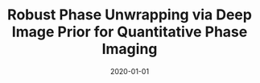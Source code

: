 ---
title: "Robust Phase Unwrapping via Deep Image Prior for Quantitative Phase Imaging"
collection: publications
permalink: /publication/2020-01-01-Robust-Phase-Unwrapping-via-Deep-Image-Prior-for-Quantitative-Phase-Imaging
category: 'preprint'
date: 2020-01-01
venue: 'Under review.'
paperurl: 'https://arxiv.org/abs/2009.11554'
citation: ' Fangshu Yang,  Pham T.-a.,  Nathalie Brandenberg,  Matthias Lutolf,  Jianwei Ma,  Michael Unser, &quot;Robust Phase Unwrapping via Deep Image Prior for Quantitative Phase Imaging.&quot; <i>Under review.</i>, 2020.'
---